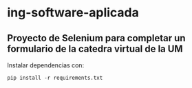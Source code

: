 # ing-software-aplicada

## Proyecto de Selenium para completar un formulario de la catedra virtual de la UM

Instalar dependencias con:

```
pip install -r requirements.txt
```

